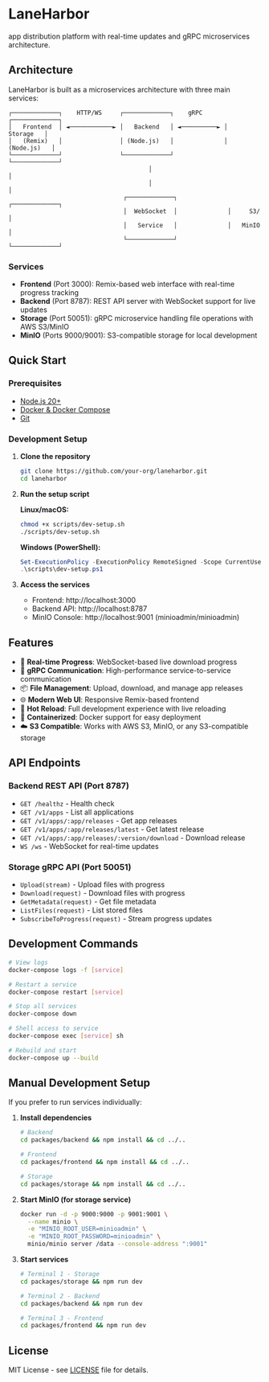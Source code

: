 # LaneHarbor

app distribution platform with real-time updates and gRPC microservices architecture.

## Architecture

LaneHarbor is built as a microservices architecture with three main services:

```
┌─────────────┐    HTTP/WS     ┌─────────────┐    gRPC      ┌─────────────┐
│   Frontend  │ ◄────────────► │   Backend   │ ◄──────────► │   Storage   │
│   (Remix)   │                │ (Node.js)   │              │ (Node.js)   │
└─────────────┘                └─────────────┘              └─────────────┘
                                       │                              │
                                       │                              │
                                ┌─────────────┐              ┌─────────────┐
                                │  WebSocket  │              │     S3/     │
                                │   Service   │              │   MinIO     │
                                └─────────────┘              └─────────────┘
```

### Services

- **Frontend** (Port 3000): Remix-based web interface with real-time progress tracking
- **Backend** (Port 8787): REST API server with WebSocket support for live updates  
- **Storage** (Port 50051): gRPC microservice handling file operations with AWS S3/MinIO
- **MinIO** (Ports 9000/9001): S3-compatible storage for local development

## Quick Start

### Prerequisites

- [Node.js 20+](https://nodejs.org/)
- [Docker & Docker Compose](https://docker.com/)
- [Git](https://git-scm.com/)

### Development Setup

1. **Clone the repository**
   ```bash
   git clone https://github.com/your-org/laneharbor.git
   cd laneharbor
   ```

2. **Run the setup script**

   **Linux/macOS:**
   ```bash
   chmod +x scripts/dev-setup.sh
   ./scripts/dev-setup.sh
   ```

   **Windows (PowerShell):**
   ```powershell
   Set-ExecutionPolicy -ExecutionPolicy RemoteSigned -Scope CurrentUser
   .\scripts\dev-setup.ps1
   ```

3. **Access the services**
   - Frontend: http://localhost:3000
   - Backend API: http://localhost:8787
   - MinIO Console: http://localhost:9001 (minioadmin/minioadmin)

## Features

- 🚀 **Real-time Progress**: WebSocket-based live download progress
- 🔗 **gRPC Communication**: High-performance service-to-service communication
- 📦 **File Management**: Upload, download, and manage app releases
- 🌐 **Modern Web UI**: Responsive Remix-based frontend
- 🔄 **Hot Reload**: Full development experience with live reloading
- 🐳 **Containerized**: Docker support for easy deployment
- ☁️ **S3 Compatible**: Works with AWS S3, MinIO, or any S3-compatible storage

## API Endpoints

### Backend REST API (Port 8787)

- `GET /healthz` - Health check
- `GET /v1/apps` - List all applications
- `GET /v1/apps/:app/releases` - Get app releases
- `GET /v1/apps/:app/releases/latest` - Get latest release
- `GET /v1/apps/:app/releases/:version/download` - Download release
- `WS /ws` - WebSocket for real-time updates

### Storage gRPC API (Port 50051)

- `Upload(stream)` - Upload files with progress
- `Download(request)` - Download files with progress
- `GetMetadata(request)` - Get file metadata
- `ListFiles(request)` - List stored files
- `SubscribeToProgress(request)` - Stream progress updates

## Development Commands

```bash
# View logs
docker-compose logs -f [service]

# Restart a service
docker-compose restart [service]

# Stop all services
docker-compose down

# Shell access to service
docker-compose exec [service] sh

# Rebuild and start
docker-compose up --build
```

## Manual Development Setup

If you prefer to run services individually:

1. **Install dependencies**
   ```bash
   # Backend
   cd packages/backend && npm install && cd ../..
   
   # Frontend
   cd packages/frontend && npm install && cd ../..
   
   # Storage
   cd packages/storage && npm install && cd ../..
   ```

2. **Start MinIO (for storage service)**
   ```bash
   docker run -d -p 9000:9000 -p 9001:9001 \
     --name minio \
     -e "MINIO_ROOT_USER=minioadmin" \
     -e "MINIO_ROOT_PASSWORD=minioadmin" \
     minio/minio server /data --console-address ":9001"
   ```

3. **Start services**
   ```bash
   # Terminal 1 - Storage
   cd packages/storage && npm run dev
   
   # Terminal 2 - Backend  
   cd packages/backend && npm run dev
   
   # Terminal 3 - Frontend
   cd packages/frontend && npm run dev
   ```

## License

MIT License - see [LICENSE](LICENSE) file for details.
